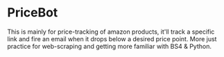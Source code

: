 # PriceBot

This is mainly for price-tracking of amazon products, it'll track a specific link and fire an email when it drops below a desired price point.
More just practice for web-scraping and getting more familiar with BS4 & Python.
